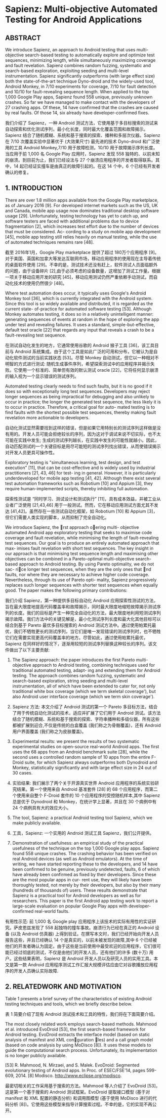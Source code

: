 # Sapienz: Multi-objective Automated Testing for Android Applications

## ABSTRACT

We introduce Sapienz, an approach to Android testing that uses multi-objective search-based testing to automatically explore and optimize test sequences, minimizing length, while simultaneously maximizing coverage and fault revelation. Sapienz combines random fuzzing, systematic and search-based exploration, exploiting seeding and multi-level instrumentation. Sapienz significantly outperforms (with large effect size) both the state-of-the-art technique Dyno-droid and the widely-used tool, Android Monkey, in 7/10 experiments for coverage, 7/10 for fault detection and 10/10 for fault-revealing sequence length. When applied to the top 1,000 Google Play apps, Sapienz found 558 unique, previously unknown crashes. So far we have managed to make contact with the developers of 27 crashing apps. Of these, 14 have confirmed that the crashes are caused by real faults. Of those 14, six already have developer-confirmed fixes.

我们介绍了 Sapienz，一种 Android 测试方法，它使用基于多目标搜索的测试来自动探索和优化测试序列，最小化长度，同时最大化覆盖范围和故障揭示。Sapienz 结合了随机模糊、系统和基于搜索的探索、播种和多层次仪器。Sapienz 在 7/10 次覆盖实验中显著优于 (大效果尺寸) 最先进的技术 Dyno-droid 和广泛使用的工具 Android Monkey,7/10 用于故障检测，10/10 用于故障揭示序列长度。当应用于前 1,000 名 Google Play 应用时，Sapienz 发现 558 独特的、以前未知的崩溃。到目前为止，我们已经设法与 27 个崩溃应用程序的开发者取得联系。其中，14 起已经证实撞车是由真正的故障引起的。在这 14 个中，6 个已经有开发者确认的修复。

## 1. INTRODUCTION

There are over 1.8 million apps available from the Google Play marketplace, as of January 2016 [9]. For developed internet markets such as the US, UK and Canada, mobile app usage now dominates traditional desktop software usage [29]. Unfortunately, testing technology has yet to catch up, and software testers are faced with additional problems due to device fragmentation [2], which increases test effort due to the number of devices that must be considered. Ac- cording to a study on mobile app development [45], mobile app testing still relies heavily on manual testing, while the use of automated techniques remains rare [48].

截至 2016年1月，Google Play marketplace 提供了超过 180万个应用程序 [9]。对于美国、英国和加拿大等发达互联网市场，移动应用程序的使用现在主导着传统的桌面软件使用 [29]。不幸的是，测试技术还没有赶上，软件测试人员面临额外的问题，由于设备碎片 [2],由于必须考虑的设备数量，这增加了测试工作量。根据一项关于移动应用开发的研究 [45]，移动应用测试仍然严重依赖手动测试，而自动化技术的使用仍然很少 [48]。

Where test automation does occur, it typically uses Google's Android Monkey tool [36], which is currently integrated with the Android system. Since this tool is so widely available and distributed, it is regarded as the current state- of-practice for automated software testing [53]. Although Monkey automates testing, it does so in a relatively unintelligent manner: generating sequences of events at random in the hope of exploring the app under test and revealing failures. It uses a standard, simple-but-effective, default test oracle [22] that regards any input that reveals a crash to be a fault-revealing test sequence.

在测试自动化发生的地方，它通常使用谷歌的 Android 猴子工具 [36]，该工具目前与 Android 系统集成。由于这个工具是如此广泛的可用和分布，它被认为是自动化软件测试的当前实践状态 [53]。尽管 Monkey 自动测试，但它以一种相对不明智的方式进行测试: 随机生成事件序列，希望探索测试中的应用程序并揭示失败。它使用一个标准的、简单但有效的默认测试 oracle [22]，它将任何显示崩溃的输入视为一个显示错误的测试序列。

Automated testing clearly needs to find such faults, but it is no good if it does so with exceptionally long test sequences. Developers may reject longer sequences as being impractical for debugging and also unlikely to occur in practice; the longer the generated test sequence, the less likely it is to occur in practice. Therefore, a critical goal for auto- mated testing is to find faults with the shortest possible test sequences, thereby making fault revelation more actionable to developers.

自动化测试显然需要找到这样的错误，但是如果它用特别长的测试序列这样做是没有用的。开发人员可能会拒绝较长的序列，因为这对于调试来说不切实际，也不太可能在实践中发生; 生成的测试序列越长，在实践中发生的可能性就越小。因此，自动匹配测试的一个关键目标是用尽可能短的测试序列找出错误，从而使错误揭示对开发人员更具可操作性。

Exploratory testing is "simultaneous learning, test design, and test execution" [11], that can be cost-effective and is widely used by industrial practitioners [21, 43, 46] for test- ing in general. However, it is particularly underdeveloped for mobile app testing [41, 42]. Although there exist several test automation frameworks such as Robotium [10] and Appium [3], they require human-implemented scripts, thereby inhibiting full automation.

探索性测试是 “同时学习、测试设计和测试执行” [11]，具有成本效益，并被工业从业者广泛使用 [21,43,46] 用于一般测试。然而，它在移动应用测试方面尤其不发达 [41,42]。虽然存在一些测试自动化框架，如 Robotium [10] 和 Appium [3]，但它们需要人类实现的脚本，从而抑制了完全自动化。

We introduce Sapienz, the rst approach oering multi- objective automated Android app exploratory testing that seeks to maximise code coverage and fault revelation, while minimising the length of fault-revealing test sequences. Our goal is to produce an entirely automated approach that max- imises fault revelation with short test sequences. The key insight in our approach is that minimising test sequence length and maximising other objectives can be combined in a Pareto-optimal multi-objective search-based approach to Android testing. By using Pareto optimality, we do not sac- rice longer test sequences, when they are the only ones that nd faults, nor where they are necessary to achieve higher code coverage. Nevertheless, through its use of Pareto opti- mality, Sapienz progressively replaces such longer sequences with shorter test sequences when equally good. The paper makes the following primary contributions:

我们介绍 Sapienz，第一种提供多目标自动化 Android 应用探索性测试的方法，旨在最大限度地提高代码覆盖率和故障揭示，同时最大限度地缩短故障揭示测试序列的长度。我们的目标是产生一种完全自动化的方法，最大限度地利用短测试序列揭示故障。我们方法中的关键见解是，最小化测试序列长度和最大化其他目标可以结合到基于 Pareto 最优多目标搜索的 Android 测试方法中。通过使用帕累托最优，我们不牺牲更长的测试序列，当它们是唯一发现错误的测试序列时，也不牺牲它们在需要实现更高代码覆盖率的地方。尽管如此，通过使用帕累托最优，Sapienz 在同样好的情况下，逐渐用较短的测试序列替换这种较长的序列。该文件做出了以下主要贡献:

1) The Sapienz approach: the paper introduces the first Pareto multi-objective approach to Android testing, combining techniques used for traditional automated testing, adapt- ing and extending them for Android testing. The approach combines random fuzzing, systematic and search-based exploration, string seeding and multi-level instrumentation, all of which have been extended to cater for, not only traditional white box coverage (which we term skeletal coverage'), but also Android user interface coverage (which we term skin coverage').

1) Sapienz 方法: 本文介绍了 Android 测试的第一个 Pareto 多目标方法，结合了用于传统自动化测试的技术，适应并扩展了它们用于 Android 测试。该方法结合了随机模糊、系统和基于搜索的探索、字符串播种和多级仪器，所有这些都被扩展到迎合,不仅是传统的白盒覆盖 (我们称之为骨骼覆盖)，还有 Android 用户界面覆盖 (我们称之为皮肤覆盖)。

2) Experimental results: we present the results of two systematic experimental studies on open-source real-world Android apps. The first uses the 68 apps from an Android benchmark suite [28], while the second uses a controlled random sample of 10 apps from the entire F-Droid suite, for which Sapienz always outperforms both Dynodroid and Monkey, statistically significantly and with large effect size in 24 out of 30 cases.

2) 实验结果: 我们展示了两个关于开源真实世界 Android 应用程序的系统实验研究结果。第一个使用来自 Android 基准套件 [28] 的 68 个应用程序，而第二个使用来自整个 F-Droid 套件的 10 个应用程序的受控随机样本,其中 Sapienz 总是优于 Dynodroid 和 Monkey，在统计学上显著，并且在 30 个病例中有 24 个病例具有大的效应大小。

3) The tool, Sapienz: a practical Android testing tool Sapienz, which we make publicly available.

3) 工具，Sapienz: 一个实用的 Android 测试工具 Sapienz，我们公开提供。

4) Demonstration of usefulness: an empirical study of the practical usefulness of the technique on the top 1,000 Google play apps. Sapienz found 558 unique crashes. The crashing behavior has been verified on real Android devices (as well as Android emulators). At the time of writing, we have started reporting these to the developers, and 14 have been confirmed to be genuine, previously undetected, faults, 6 of which have already been confirmed as fixed by their developers. Since these are the most popular apps in cur- rent use, they will likely have been thoroughly tested, not merely by their developers, but also by their many (hundreds of thousands of) users. These results demonstrate that Sapienz is a practical tool for Android developers as well as for researchers. This paper is the first Android app testing work to report a large-scale evaluation on popular Google Play apps with developer-confirmed real-world faults.

有用性示范: 前 1,000 名 Google play 应用程序上该技术的实际有用性的实证研究。萨皮恩兹发现了 558 起独特的撞车事故。崩溃行为已经在真正的 Android 设备 (以及 Android 仿真器) 上得到验证。在撰写本文时，我们已经开始向开发人员报告这些，并且已经确认 14 个是真实的，以前未被发现的故障,其中 6 个已经被他们的开发者确认为固定。由于这些是当前使用中最受欢迎的应用程序，它们很可能已经过彻底的测试，不仅是由他们的开发人员，还有他们的许多 (数十万) 用户。这些结果表明，Sapienz 是 Android 开发人员以及研究人员的实用工具。本文是第一款 Android 应用程序测试工作汇报大规模评估应由它对谷歌播放应用程序的开发人员确认实际故障.

## 2. RELATEDWORK AND MOTIVATION

Table 1 presents a brief survey of the characteristics of existing Android testing techniques and tools, which we briefly describe below.

表 1 简要介绍了现有 Android 测试技术和工具的特性，我们将在下面简要介绍。

The most closely related work employs search-based methods. Mahmood et al. introduced EvoDroid [53], the first search-based framework for Android testing. EvoDroid extracts the interface model (based on static analysis of manifest and XML conguration les) and a call graph model (based on code analysis by using MoDisco [8]). It uses these models to guide the computational search process. Unfortunately, its implementation is no longer publicly available.

[53] R. Mahmood, N. Mirzaei, and S. Malek. EvoDroid: Segmented evolutionary testing of Android apps. In Proc. of ESEC/FSE'14, pages 599-609, 2014.
[8] Modisco. http://www.eclipse.org/modisco.

最密切相关的工作采用基于搜索的方法。Mahmood 等人介绍了 EvoDroid [53]，这是第一个基于搜索的 Android 测试框架。EvoDroid 提取接口模型 (基于对 manifest 和 XML 配置的静态分析) 和调用图模型 (基于使用 MoDisco 进行的代码分析 [8])。它使用这些模型来指导计算搜索过程。不幸的是，它的实现不再公开。
